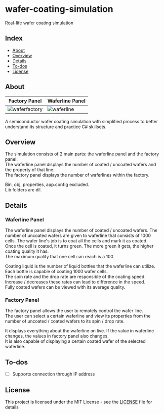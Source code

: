 # wafer-coating-simulation
Real-life wafer coating simulation

## Index
  
  - [About](#About) 
  - [Overview](#Overview)
  - [Details](#Details)
  - [To-dos](#To-dos)
  - [License](#License)



## About  
| Factory Panel                       | Waferline Panel                     |
| ----------------------------------- | ----------------------------------- |
| ![waferfactory](https://github.com/Aidenseo3180/wafer-coating-simulation/assets/66958352/e079b238-5b7a-488d-8853-a3a667c2bd08) | ![waferline](https://github.com/Aidenseo3180/wafer-coating-simulation/assets/66958352/47b38591-ddd2-4ca5-9458-f2ef2c02c862) |

A semiconductor wafer coating simulation with simplified process to better understand its structure and practice C# skillsets.

## Overview

The simulation consists of 2 main parts:  the waferline panel and the factory panel.   
The waferline panel displays the number of coated / uncoated wafers and the property of that line.  
The factory panel displays the number of waferlines within the factory.  
  
Bin, obj, properties, app.config excluded.  
Lib folders are dll.  

## Details

### Waferline Panel
The waferline panel displays the number of coated / uncoated wafers.
The number of uncoated wafers are given to waferline that consists of 1000 cells. The wafer line's job is to coat all the cells and mark it as coated.  
Once the cell is coated, it turns green. The more green it gets, the higher coating quality it has.  
The maximum quality that one cell can reach is a 100.  
  
Coating liquid is the number of liquid bottles that the waferline can utilize. Each bottle is capable of coating 1000 wafer cells.  
The spin rate and the drop rate are responsible of the coating speed. Increase / decreases these rates can lead to difference in the speed.  
Fully coated wafers can be viewed with its average quality.  

### Factory Panel
The factory panel allows the user to remotely control the wafer line.  
The user can select a certain waferline and view its properties from the number of uncoated / coated wafers to its spin / drop rate.  
  
It displays everything about the waferline on live. If the value in waferline changes, the values in factory panel also changes.  
It is also capable of displaying a certain coated wafer of the selected waferline.

## To-dos
- [ ] Supports connection through IP address

## License

This project is licensed under the MIT License - see the [LICENSE](LICENSE) file for details

